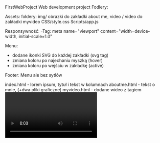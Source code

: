 
FirstWebProject
Web development project
Fodlery:

Assets: foldery: img/ obrazki do zakładki about me, video / video do zakładki myvideo 
CSS/style.css
Scripts/app.js

Responsywność:
 -Tag: meta name="viewport" content="width=device-width, initial-scale=1.0"


Menu: 
- dodane ikonki SVG do każdej zakładki (svg tag)
- zmiana koloru po najechaniu myszką (hover) 
- zmiana koloru po wejściu w zakładkę (active) 

Footer: Menu ale bez sytlów

index.html - lorem ipsum, tytuł i tekst w kolumnach
aboutme.html - tekst o mnie, (+dwa pliki graficzne)
myvideo.html - dodane wideo z tagiem <video>
list.html - edytowalna lista, zrobiona z JS
